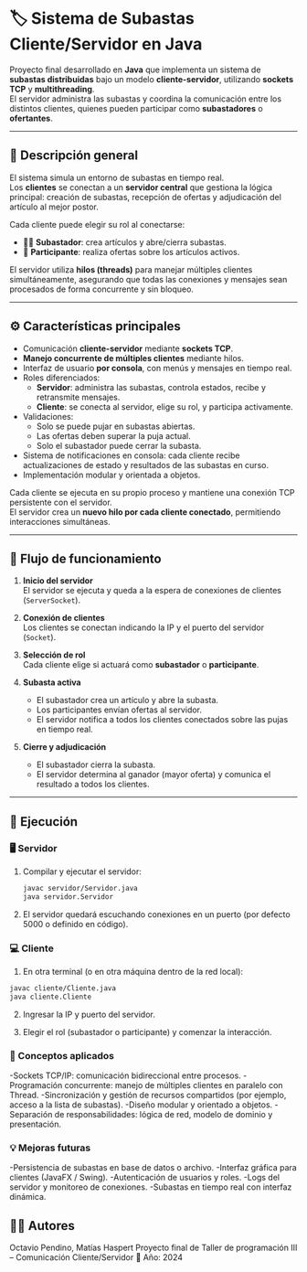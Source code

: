 # 🏷️ Sistema de Subastas Cliente/Servidor en Java

Proyecto final desarrollado en **Java** que implementa un sistema de **subastas distribuidas** bajo un modelo **cliente-servidor**, utilizando **sockets TCP** y **multithreading**.  
El servidor administra las subastas y coordina la comunicación entre los distintos clientes, quienes pueden participar como **subastadores** o **ofertantes**.

---

## 📘 Descripción general

El sistema simula un entorno de subastas en tiempo real.  
Los **clientes** se conectan a un **servidor central** que gestiona la lógica principal: creación de subastas, recepción de ofertas y adjudicación del artículo al mejor postor.  

Cada cliente puede elegir su rol al conectarse:
- 🧑‍⚖️ **Subastador**: crea artículos y abre/cierra subastas.
- 💸 **Participante**: realiza ofertas sobre los artículos activos.

El servidor utiliza **hilos (threads)** para manejar múltiples clientes simultáneamente, asegurando que todas las conexiones y mensajes sean procesados de forma concurrente y sin bloqueo.

---

## ⚙️ Características principales

- Comunicación **cliente-servidor** mediante **sockets TCP**.  
- **Manejo concurrente de múltiples clientes** mediante hilos.  
- Interfaz de usuario **por consola**, con menús y mensajes en tiempo real.  
- Roles diferenciados:
  - **Servidor**: administra las subastas, controla estados, recibe y retransmite mensajes.
  - **Cliente**: se conecta al servidor, elige su rol, y participa activamente.  
- Validaciones:
  - Solo se puede pujar en subastas abiertas.
  - Las ofertas deben superar la puja actual.
  - Solo el subastador puede cerrar la subasta.  
- Sistema de notificaciones en consola: cada cliente recibe actualizaciones de estado y resultados de las subastas en curso.  
- Implementación modular y orientada a objetos.  

Cada cliente se ejecuta en su propio proceso y mantiene una conexión TCP persistente con el servidor.  
El servidor crea un **nuevo hilo por cada cliente conectado**, permitiendo interacciones simultáneas.

---

## 🔄 Flujo de funcionamiento

1. **Inicio del servidor**  
   El servidor se ejecuta y queda a la espera de conexiones de clientes (`ServerSocket`).

2. **Conexión de clientes**  
   Los clientes se conectan indicando la IP y el puerto del servidor (`Socket`).

3. **Selección de rol**  
   Cada cliente elige si actuará como **subastador** o **participante**.

4. **Subasta activa**  
   - El subastador crea un artículo y abre la subasta.  
   - Los participantes envían ofertas al servidor.  
   - El servidor notifica a todos los clientes conectados sobre las pujas en tiempo real.

5. **Cierre y adjudicación**  
   - El subastador cierra la subasta.  
   - El servidor determina al ganador (mayor oferta) y comunica el resultado a todos los clientes.  

---

## 🚀 Ejecución

### 🖥️ Servidor

1. Compilar y ejecutar el servidor:
   ```bash
   javac servidor/Servidor.java
   java servidor.Servidor

2. El servidor quedará escuchando conexiones en un puerto (por defecto 5000 o definido en código).

### 💻 Cliente

1. En otra terminal (o en otra máquina dentro de la red local):
  ```bash
  javac cliente/Cliente.java
  java cliente.Cliente
  ```
2. Ingresar la IP y puerto del servidor.

3. Elegir el rol (subastador o participante) y comenzar la interacción.

### 🧠 Conceptos aplicados

-Sockets TCP/IP: comunicación bidireccional entre procesos.
-Programación concurrente: manejo de múltiples clientes en paralelo con Thread.
-Sincronización y gestión de recursos compartidos (por ejemplo, acceso a la lista de subastas).
-Diseño modular y orientado a objetos.
-Separación de responsabilidades: lógica de red, modelo de dominio y presentación.

### 💡 Mejoras futuras

-Persistencia de subastas en base de datos o archivo.
-Interfaz gráfica para clientes (JavaFX / Swing).
-Autenticación de usuarios y roles.
-Logs del servidor y monitoreo de conexiones.
-Subastas en tiempo real con interfaz dinámica.

## 👨‍💻 Autores
Octavio Pendino, Matías Haspert
Proyecto final de Taller de programación III – Comunicación Cliente/Servidor
📅 Año: 2024

